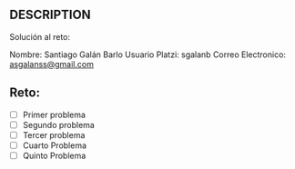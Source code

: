 ## DESCRIPTION

Solución al reto:

Nombre: Santiago Galán Barlo
Usuario Platzi: sgalanb
Correo Electronico: asgalanss@gmail.com

## Reto:

- [ ] Primer problema
- [ ] Segundo problema
- [ ] Tercer problema
- [ ] Cuarto Problema
- [ ] Quinto Problema
